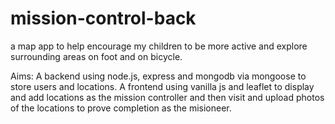 # mission-control-back

a map app to help encourage my children to be more active and explore surrounding areas on foot and on bicycle.

Aims:
A backend using node.js, express and mongodb via mongoose to store users and locations. A frontend using vanilla js and leaflet to display and add locations as the mission controller and then visit and upload photos of the locations to prove completion as the misioneer.
